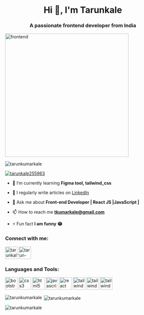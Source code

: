 
<h1 align="center">Hi 👋, I'm Tarunkale</h1>
<h3 align="center">A passionate frontend developer from India</h3>
<img align="'right" alt="frontend" width="400" src="https://camo.githubusercontent.com/c1dcb74cc1c1835b1d716f5051499a2814c683c806b15f04b0eba492863703e9/68747470733a2f2f63646e2e6472696262626c652e636f6d2f75736572732f3733303730332f73637265656e73686f74732f363538313234332f6176656e746f2e676966">

<p align="left"> <img src="https://komarev.com/ghpvc/?username=tarunkumarkale&label=Profile%20views&color=0e75b6&style=flat" alt="tarunkumarkale" /> </p>

<p align="left"> <a href="https://twitter.com/tarunkale255963" target="_blank"><img src="https://img.shields.io/twitter/follow/tarunkale255963?logo=twitter&style=for-the-badge" alt="tarunkale255963" /></a> </p>

- 🌱 I’m currently learning **Figma tool, tailwind_css**

- 📝 I regularly write articles on [LinkedIn](https://www.linkedin.com/in/tarun-kale-a52945166)

- 💬 Ask me about **Front-end Developer | React JS |JavaScript |**

- 📫 How to reach me **tkumarkale@gmail.com**

- ⚡ Fun fact **I am funny 😂**

<h3 align="left">Connect with me:</h3>
<p align="left">
  <a href="https://twitter.com/tarunkale255963" target="_blank">
    <img align="center" src="https://img.icons8.com/fluent/48/000000/twitter.png" alt="tarunkale255963" height="40" width="40" />
  </a>
  <a href="https://linkedin.com/in/tarun-kale-a52945166" target="_blank">
    <img align="center" src="https://img.icons8.com/fluent/48/000000/linkedin.png" alt="tarun-kale-a52945166" height="40" width="40" />
  </a>
</p>

<h3 align="left">Languages and Tools:</h3>
<p align="left">
  <img src="https://img.icons8.com/color/48/000000/bootstrap.png" alt="bootstrap" width="40" height="40" />
  <img src="https://img.icons8.com/color/48/000000/css3.png" alt="css3" width="40" height="40" />
  <img src="https://img.icons8.com/color/48/000000/html-5.png" alt="html5" width="40" height="40" />
  <img src="https://img.icons8.com/color/48/000000/javascript.png" alt="javascript" width="40" height="40" />
  <img src="https://img.icons8.com/color/48/000000/react-native.png" alt="react" width="40" height="40" />
  <img src="https://www.vectorlogo.zone/logos/tailwindcss/tailwindcss-icon.svg" alt="tailwind" width="40" height="40"/>
    <img src="https://upload.wikimedia.org/wikipedia/commons/f/f1/Vitejs-logo.svg" alt="tailwind" width="40" height="40"/>
     <img src="https://firebase.google.com/static/images/brand-guidelines/logo-logomark.png" alt="tailwind" width="40" height="40"/>


</p>

<p><img align="left" src="https://github-readme-stats.vercel.app/api/top-langs?username=tarunkumarkale&show_icons=true&locale=en&layout=compact" alt="tarunkumarkale" /></p>

<p>&nbsp;<img align="center" src="https://github-readme-stats.vercel.app/api?username=tarunkumarkale&show_icons=true&locale=en" alt="tarunkumarkale" /></p>

<p><img align="center" src="https://github-readme-streak-stats.herokuapp.com/?user=tarunkumarkale&" alt="tarunkumarkale" /></p>
